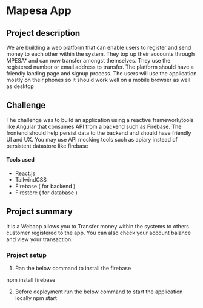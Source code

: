 # Mapesa App

## Project description

We are building a web platform that can enable users to register and send money to each other within the system. They top up their accounts through MPESA* and can now transfer amongst themselves. They use the registered number or email address to transfer.  The platform should have a friendly landing page and signup process. The users will use the application mostly on their phones so it should work well on a mobile browser as well as desktop

## Challenge

The challenge was to build an application using a reactive framework/tools like Angular that consumes API from a backend such as Firebase. The frontend should help persist data to the backend and should have friendly UI and UX. You may use API mocking tools such as apiary instead of persistent datastore like firebase

#### Tools used
- React.js
- TailwindCSS
- Firebase ( for backend )
- Firestore ( for database )

## Project summary

It is a Webapp allows you to  Transfer money within the systems to others customer registered to the app. 
You can also check your account balance and view your transaction.
 
### Project setup
 
1. Ran the below command to install the firebase
  
npm install firebase
 
2. Before deployment run the below command to start the application locally
npm start
 
